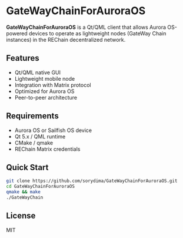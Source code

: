 # GateWayChainForAuroraOS

**GateWayChainForAuroraOS** is a Qt/QML client that allows Aurora OS-powered devices to operate as lightweight nodes (GateWay Chain instances) in the REChain decentralized network.

## Features
- Qt/QML native GUI
- Lightweight mobile node
- Integration with Matrix protocol
- Optimized for Aurora OS
- Peer-to-peer architecture

## Requirements
- Aurora OS or Sailfish OS device
- Qt 5.x / QML runtime
- CMake / qmake
- REChain Matrix credentials

## Quick Start
```bash
git clone https://github.com/sorydima/GateWayChainForAuroraOS.git
cd GateWayChainForAuroraOS
qmake && make
./GateWayChain
```

## License
MIT
